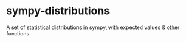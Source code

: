 # sympy-distributions
A set of statistical distributions in sympy, with expected values &amp; other functions
